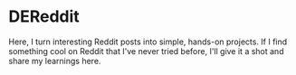 # DEReddit
Here, I turn interesting Reddit posts into simple, hands-on projects. If I find something cool on Reddit that I've never tried before, I'll give it a shot and share my learnings here.
